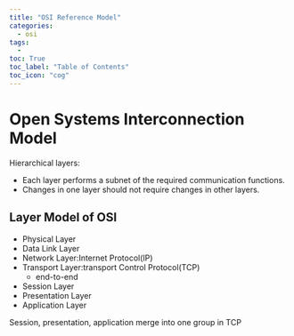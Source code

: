 ```yaml
---
title: "OSI Reference Model"                                        
categories:
  - osi
tags:
  - 
toc: True
toc_label: "Table of Contents"
toc_icon: "cog"
---
```


# Open Systems Interconnection Model

Hierarchical layers:
* Each layer performs a subnet of the required communication functions.
* Changes in one layer should not require changes in other layers.

## Layer Model of OSI

* Physical Layer
* Data Link Layer
* Network Layer:Internet Protocol(IP)
* Transport Layer:transport Control Protocol(TCP)
  * end-to-end
* Session Layer
* Presentation Layer
* Application Layer

Session, presentation, application merge into one group in TCP
